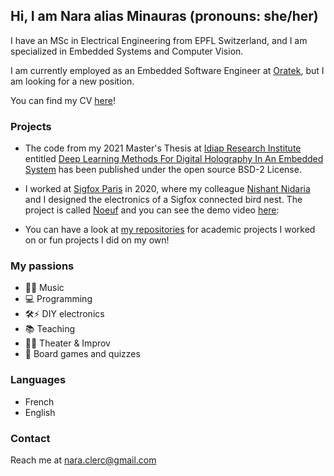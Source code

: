 ## Hi, I am Nara alias Minauras (pronouns: she/her)

I have an MSc in Electrical Engineering from EPFL Switzerland, and I am specialized in Embedded Systems and Computer Vision.

I am currently employed as an Embedded Software Engineer at [Oratek](https://oratek.com/), but I am looking for a new position.

You can find my CV [here](./CV_clerc.pdf)!

### Projects
* The code from my 2021 Master's Thesis at [Idiap Research Institute](https://github.com/idiap) entitled [Deep Learning Methods For Digital Holography In An Embedded System](https://github.com/Minauras/deepdefresneling) has been published under the open source BSD-2 License.
* I worked at [Sigfox Paris](https://www.sigfox.com/en) in 2020, where my colleague [Nishant Nidaria](https://www.linkedin.com/in/nishantnidaria/) and I designed the electronics of a Sigfox connected bird nest. The project is called [Noeuf](https://noeuf.ml/) and you can see the demo video [here](http://www.youtube.com/watch?feature=player_embedded&v=zEdp13xUdek):

* You can have a look at [my repositories](https://github.com/Minauras?tab=repositories) for academic projects I worked on or fun projects I did on my own!

### My passions
* 🎸🎹 Music
* 💻 Programming
* 🛠⚡ DIY electronics
* 📚 Teaching
* 🕺💃 Theater & Improv
* 🎲 Board games and quizzes

### Languages
* French
* English

### Contact
Reach me at [nara.clerc@gmail.com](mailto:nara.clerc@gmail.com)
